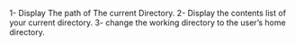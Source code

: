 1- Display The path of The current Directory.
2- Display the contents list of your current directory.
3- change the working directory to the user’s home directory.
